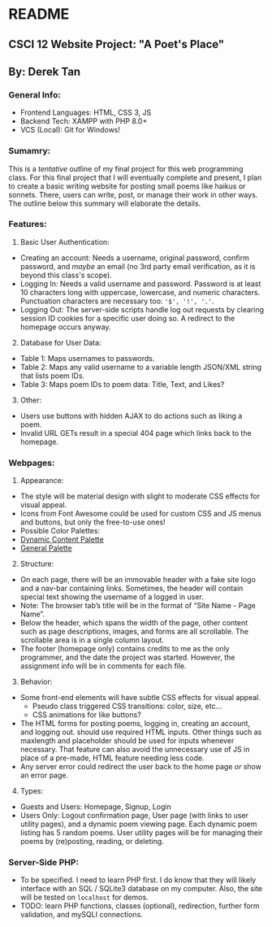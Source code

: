 # README
## CSCI 12 Website Project: "A Poet's Place"
## By: Derek Tan

### General Info:
 - Frontend Languages: HTML, CSS 3, JS
 - Backend Tech: XAMPP with PHP 8.0+
 - VCS (Local): Git for Windows!

### Sumamry:
This is a _tentative_ outline of my final project for this web programming class. For this final project that I will eventually complete and present, I plan to create a basic writing website for posting small poems like haikus or sonnets. There, users can write, post, or manage their work in other ways. The outline below this summary will elaborate the details.

### Features:
 1. Basic User Authentication:
  - Creating an account: Needs a username, original password, confirm password, and _maybe_ an email (no 3rd party email verification, as it is beyond this class's scope).
  - Logging In: Needs a valid username and password. Password is at least 10 characters long with uppercase, lowercase, and numeric characters. Punctuation characters are necessary too: `'$', '!', '.'`.
  - Logging Out: The server-side scripts handle log out requests by clearing session ID cookies for a specific user doing so. A redirect to the homepage occurs anyway.
 2. Database for User Data:
  - Table 1: Maps usernames to passwords.
  - Table 2: Maps any valid username to a variable length JSON/XML string that lists poem IDs.
  - Table 3: Maps poem IDs to poem data: Title, Text, and Likes?
 3. Other:
  - Users use buttons with hidden AJAX to do actions such as liking a poem.
  - Invalid URL GETs result in a special 404 page which links back to the homepage.

### Webpages:
 1. Appearance:
  - The style will be material design with slight to moderate CSS effects for visual appeal.
  - Icons from Font Awesome could be used for custom CSS and JS menus and buttons, but only the free-to-use ones!
  - Possible Color Palettes:
   - [Dynamic Content Palette](https://colorpalettes.net/color-palette-2564/)
   - [General Palette](https://colorpalettes.net/color-palette-1960/)
 2. Structure:
  - On each page, there will be an immovable header with a fake site logo and a nav-bar containing links. Sometimes, the header will contain special text showing the username of a logged in user.
   - Note: The browser tab’s title will be in the format of “Site Name - Page Name”.
  - Below the header, which spans the width of the page, other content such as page descriptions, images, and forms are all scrollable. The scrollable area is in a single column layout.
  - The footer (homepage only) contains credits to me as the only programmer, and the date the project was started. However, the assignment info will be in comments for each file.
 3. Behavior:
  - Some front-end elements will have subtle CSS effects for visual appeal.
    - Pseudo class triggered CSS transitions: color, size, etc...
    - CSS animations for like buttons?
  - The HTML forms for posting poems, logging in, creating an account, and logging out. should use required HTML inputs. Other things such as maxlength and placeholder should be used for inputs whenever necessary. That feature can also avoid the unnecessary use of JS in place of a pre-made, HTML feature needing less code.
  - Any server error could redirect the user back to the home page _or_ show an error page.
 4. Types:
  - Guests and Users: Homepage, Signup, Login
  - Users Only: Logout confirmation page, User page (with links to user utility pages), and a dynamic poem viewing page. Each dynamic poem listing has 5 random poems. User utility pages will be for managing their poems by (re)posting, reading, or deleting.

### Server-Side PHP:
  - To be specified. I need to learn PHP first. I do know that they will likely interface with an SQL / SQLite3 database on my computer. Also, the site will be tested on `localhost` for demos.
  - TODO: learn PHP functions, classes (optional), redirection, further form validation, and mySQLI connections.
